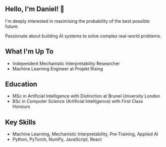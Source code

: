 ## Hello, I'm Daniel! 👋
I'm deeply interested in maximising the probability of the best possible future.

Passionate about building AI systems to solve complex real-world problems.

## What I'm Up To
- Independent Mechanistic Interpretability Researcher
- Machine Learning Engineer at Projekt Rising

## Education
- MSc in Artificial Intelligence with Distinction at Brunel University London
- BSc in Computer Science (Artificial Intelligence) with First Class Honours

## Key Skills
- Machine Learning, Mechanistic Interpretability, Pre‑Training, Applied AI
- Python, PyTorch, NumPy, JavaScript, React

